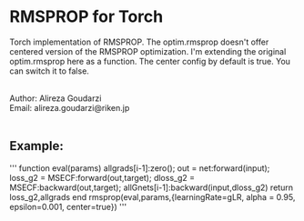 # RMSPROP for Torch
Torch implementation of RMSPROP. The optim.rmsprop doesn't offer centered version of the RMSPROP optimization. 
I'm extending the original optim.rmsprop here as a function. The center config by default is true. You can switch it to false.

<br>
Author: Alireza Goudarzi <br>
Email: alireza.goudarzi@riken.jp <br>
<br>


## Example: 

'''
      function eval(params)
             allgrads[i-1]:zero();
             out = net:forward(input);
             loss_g2 = MSECF:forward(out,target);
             dloss_g2 = MSECF:backward(out,target);
             allGnets[i-1]:backward(input,dloss_g2)
          return loss_g2,allgrads
      end
    rmsprop(eval,params,{learningRate=gLR, alpha  = 0.95, epsilon=0.001, center=true})
'''
